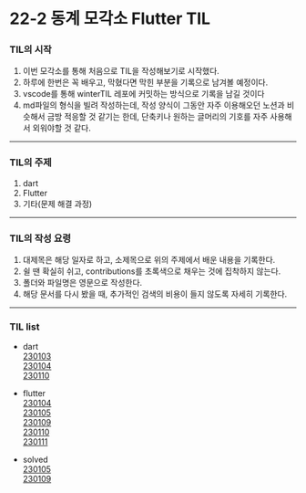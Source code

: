 
# 22-2 동계 모각소 Flutter TIL

### TIL의 시작 

1. 이번 모각소를 통해 처음으로 TIL을 작성해보기로 시작했다.
2. 하루에 한번은 꼭 배우고, 막혔다면 막힌 부분을 기록으로 남겨볼 예정이다.
3. vscode를 통해 winterTIL 레포에 커밋하는 방식으로 기록을 남길 것이다
4. md파일의 형식을 빌려 작성하는데, 작성 양식이 그동안 자주 이용해오던 노션과 비슷해서 금방 적응할 것 같기는 한데, 단축키나 원하는 글머리의 기호를 자주 사용해서 외워야할 것 같다.
---

### TIL의 주제

1. dart
2. Flutter
3. 기타(문제 해결 과정)
---

### TIL의 작성 요령

1. 대제목은 해당 일자로 하고, 소제목으로 위의 주제에서 배운 내용을 기록한다.
2. 쉴 땐 확실히 쉬고, contributions를 초록색으로 채우는 것에 집착하지 않는다.
3. 폴더와 파일명은 영문으로 작성한다.
4. 해당 문서를 다시 봤을 때, 추가적인 검색의 비용이 들지 않도록 자세히 기록한다.
---
### TIL list

* dart\
[230103](/dart/230103.md)\
[230104](/dart/230104.md)\
[230110](/dart/230110.md)

* flutter\
[230104](/Flutter/230104.md)\
[230105](/Flutter/230105.md)\
[230109](/Flutter/230109.md)\
[230110](/Flutter/230110.md)\
[230111](/Flutter/230111.md)

* solved\
[230105](/solved/230105.md)\
[230109](/Flutter/230109.md)
